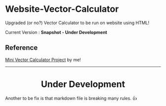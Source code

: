 # Website-Vector-Calculator

Upgraded (or no?) Vector Calculator to be run on website using HTML!

Current Version : **Snapshot - Under Development**

## Reference

<a href = "https://github.com/Leomotors/Mini-Vector-Calculator">Mini Vector Calculator Project</a> by me!

<hr>

<h1 align="center"><b>Under Development</b></h1>

Another to be fix is that markdown file is breaking many rules. 👍
